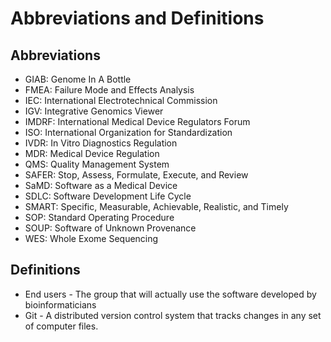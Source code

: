 # Abbreviations and Definitions

## Abbreviations
-   GIAB: Genome In A Bottle
-   FMEA: Failure Mode and Effects Analysis
-   IEC: International Electrotechnical Commission
-   IGV: Integrative Genomics Viewer
-   IMDRF: International Medical Device Regulators Forum
-   ISO: International Organization for Standardization
-   IVDR: In Vitro Diagnostics Regulation
-   MDR: Medical Device Regulation
-   QMS: Quality Management System
-   SAFER: Stop, Assess, Formulate, Execute, and Review
-   SaMD: Software as a Medical Device
-   SDLC: Software Development Life Cycle
-   SMART: Specific, Measurable, Achievable, Realistic, and Timely
-   SOP: Standard Operating Procedure
-   SOUP: Software of Unknown Provenance
-   WES: Whole Exome Sequencing

## Definitions
-   End users - The group that will actually use the software developed by bioinformaticians
-   Git - A distributed version control system that tracks changes in any set of computer files. 
